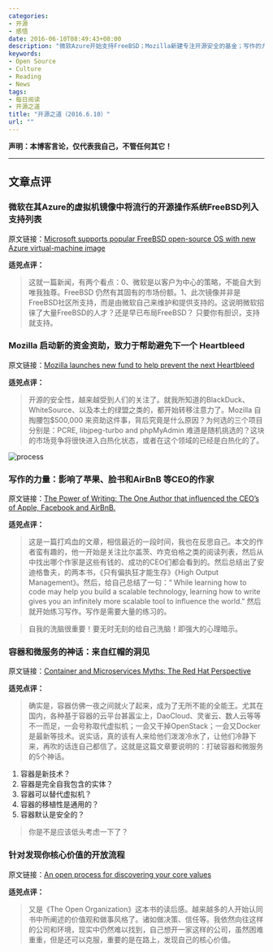 ```yaml
---
categories:
- 开源
- 感悟
date: 2016-06-10T08:49:43+08:00
description: "微软Azure开始支持FreeBSD；Mozilla新建专注开源安全的基金；写作的力量；打破容器和微服务的神话；发现你自己的核心价值的开放流程。"
keywords:
- Open Source
- Culture
- Reading
- News
tags:
- 每日阅读
- 开源之道
title: "开源之道（2016.6.10）"
url: ""
---
```

**声明：本博客言论，仅代表我自己，不管任何其它！**

---

## 文章点评

### 微软在其Azure的虚拟机镜像中将流行的开源操作系统FreeBSD列入支持列表

原文链接：[Microsoft supports popular FreeBSD open-source OS with new Azure virtual-machine image](http://www.geekwire.com/2016/microsoft-supports-popular-freebsd-open-source-os-new-azure-virtual-machine-image/)

**适兕点评：**

> 这就一篇新闻，有两个看点：0、微软是以客户为中心的策略，不能自大到唯我独尊。FreeBSD 仍然有其固有的市场份额。1、此次镜像并非是FreeBSD社区所支持，而是由微软自己来维护和提供支持的。这说明微软招徕了大量FreeBSD的人才？还是早已布局FreeBSD？ 只要你有胆识，支持就支持。

### Mozilla 启动新的资金资助，致力于帮助避免下一个 Heartbleed

原文链接：[Mozilla launches new fund to help prevent the next Heartbleed](http://techcrunch.com/2016/06/09/mozilla-launches-new-fund-to-help-prevent-the-next-heartbleed/)

**适兕点评：**

> 开源的安全性，越来越受到人们的关注了。就我所知道的BlackDuck、WhiteSource、以及本土的绿盟之类的，都开始转移注意力了。Mozilla 自掏腰包$500,000 来资助这件事，背后究竟是什么原因？为何选的三个项目分别是：PCRE, libjpeg-turbo and phpMyAdmin 难道是随机挑选的？这块的市场竞争将很快进入白热化状态，或者在这个领域的已经是白热化的了。

![process](https://opensource.com/sites/default/files/styles/image-full-size/public/images/education/edu_rcos.png)

### 写作的力量：影响了苹果、脸书和AirBnB 等CEO的作家

原文链接：[The Power of Writing: The One Author that influenced the CEO’s of Apple, Facebook and AirBnB.](https://medium.com/life-learning/the-power-of-writing-the-one-author-that-influenced-the-ceos-of-apple-facebook-and-airbnb-5cd40055e51#.tzhy9ufek)

**适兕点评：**

> 这是一篇打鸡血的文章，相信最近的一段时间，我也在反思自己。本文的作者蛮有趣的，他一开始是关注比尔盖茨、咋克伯格之类的阅读列表，然后从中找出哪个作家是这些有钱的、成功的CEO们都会看到的。然后总结出了安迪格鲁夫，的两本书，《只有偏执狂才能生存》《High Output Management》。然后，给自己总结了一句：“ While learning how to code may help you build a scalable technology, learning how to write gives you an infinitely more scalable tool to influence the world.” 然后就开始练习写作。写作是需要大量的练习的。

> 自我的洗脑很重要！要无时无刻的给自己洗脑！即强大的心理暗示。

### 容器和微服务的神话：来自红帽的洞见

原文链接：[Container and Microservices Myths: The Red Hat Perspective](http://thevarguy.com/open-source-application-software-companies/container-and-microservices-myths-red-hat-perspective)

**适兕点评：**

> 确实是，容器仿佛一夜之间就火了起来，成为了无所不能的全能王。尤其在国内，各种基于容器的云平台甚嚣尘上，DaoCloud、灵雀云、数人云等等不一而足，一会号称取代虚拟机；一会又干掉OpenStack；一会又Docker是最新等技术。说实话，真的该有人来给他们泼泼冷水了，让他们冷静下来，再吹的话连自己都信了。这就是这篇文章要说明的：打破容器和微服务的5个神话。

>
1.  容器是新技术？
2. 容器是完全自我包含的实体？
3. 容器可以替代虚拟机？
4. 容器的移植性是通用的？
5. 容器默认是安全的？

> 你是不是应该低头考虑一下了？

### 针对发现你核心价值的开放流程

原文链接：[An open process for discovering your core values](https://opensource.com/open-organization/16/6/opening-discover-education-centers-core-values)

**适兕点评：**

> 又是《The Open Organization》这本书的读后感。越来越多的人开始认同书中所阐述的价值观和做事风格了。诸如做决策、信任等。我依然向往这样的公司和环境，现实中仍然难以找到，自己想开一家这样的公司，虽然困难重重，但是还可以克服，重要的是在路上，发现自己的核心价值。
